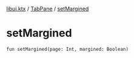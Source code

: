 [libui.ktx](../README.md) / [TabPane](README.md) / [setMargined](set-margined.md)

# setMargined

`fun setMargined(page: Int, margined: Boolean)`
